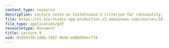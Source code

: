 ```yaml
---
content_type: resource
description: Lecture notes on Castelnuovo's criterion for rationality.
file: https://ol-ocw-studio-app-production.s3.amazonaws.com/courses/18-727-topics-in-algebraic-geometry-algebraic-surfaces-spring-2008/01d543f81d0b743f06deed68d9eec77d_lect9.pdf
file_type: application/pdf
resourcetype: Document
title: Lecture 9
uid: 01d543f8-1d0b-743f-06de-ed68d9eec77d
---
```

